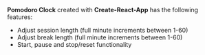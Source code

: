 **Pomodoro Clock** created with **Create-React-App** has the following features:

- Adjust session length (full minute increments between 1-60)
- Adjust break length (full minute increments between 1-60)
- Start, pause and stop/reset functionality

